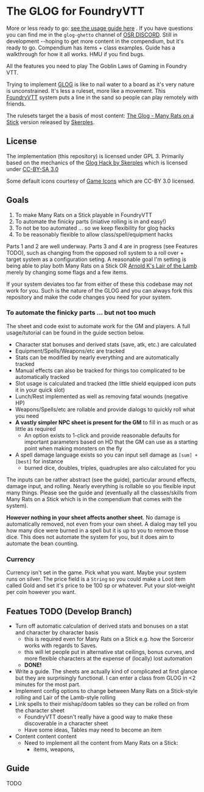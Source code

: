 # The GLOG for FoundryVTT 

More or less ready to go:  [see the usage guide here](https://github.com/matfournier/glog-foundry-guide) . If you have questions you can find me in the `glog-ghetto` channel of [OSR DISCORD](https://www.reddit.com/r/osr/comments/9mj0dl/chris_mcdowalls_osr_discord_not_a_replacement_for/).  Still in development --hoping to get more content in the compendium, but it's ready to go.  Compendium has items + class examples.  Guide has a walkthrough for how it all works.  HMU if you find bugs.

All the features you need to play The Goblin Laws of Gaming in Foundry VTT.

Trying to implement [GLOG](https://madqueenscourt.blogspot.com/2020/07/glog-for-gretchlings-or-notes-towards.html) is like to nail water to a board as it's 
very nature is unconstrained. It's less a ruleset, more like a movement. This 
[FoundryVTT](https://foundryvtt.com/) system puts a line in the sand so people 
can play remotely with friends.

The rulesets target the a basis of most content: [The Glog - Many Rats on a Stick](https://coinsandscrolls.blogspot.com/2019/10/osr-glog-based-homebrew-v2-many-rats-on.html) version released
by [Skerples](https://www.drivethrurpg.com/browse/pub/12623/Skerples).

## License

The implementation (this repository) is licensed under GPL 3.  Primarily based 
on the mechanics of the [Glog Hack by Skerples](https://coinsandscrolls.blogspot.com/2019/10/osr-glog-based-homebrew-v2-many-rats-on.html) which is licensed under
[CC-BY-SA 3.0](https://creativecommons.org/licenses/by-sa/3.0/)

Some default icons courtesy of [Game Icons](https://game-icons.net/) which are CC-BY 3.0 licensed.

## Goals

1. To make Many Rats on a Stick playable in FoundryVTT 
2. To automate the finicky parts (iniative rolling is in and easy!)
3. To not be too automated ... so we keep flexibility for glog hacks
4. To be reasonably flexible to allow class/spell/equipment hacks

Parts 1 and 2 are well underway.  Parts 3 and 4 are in progress (see Features TODO), such as 
changing from the opposed roll system to a roll over + target system as a configuration seting. 
A reasonable goal I'm setting is being able to play both Many Rats on a Stick OR [Arnold K's Lair of the Lamb](http://goblinpunch.blogspot.com/2020/04/lair-of-lamb-final.html) merely by changing some flags 
and a few items.  

If your system deviates too far from either of these this codebase may not work for you. Such is the nature of the GLOG and you can always fork this repository and make the code changes you need for your system. 

### To automate the finicky parts ... but not too much 

The sheet and code exist to automate work for the GM and players. A full usage/tutorial 
can be found in the guide section below.

- Character stat bonuses and derived stats (save, atk, etc.) are calculated 
- Equipment/Spells/Weapons/etc are tracked 
- Stats can be modified by nearly everything and are automatically tracked
- Manual effects can also be tracked for things too complicated to be automatically tracked 
- Slot usage is calculated and tracked (the little shield equipped icon puts it in your quick slot)
- Lunch/Rest implemented as well as removing fatal wounds (negative HP) 
- Weapons/Spells/etc are rollable and provide dialogs to quickly roll what you need 
- **A vastly simpler NPC sheet is present for the GM** to fill in as much or as little as required 
    - An option exists to 1-click and provide reasonable defaults for important parameters based on HD that the GM can use as a starting point when making monsters on the fly 
- A spell damage language exists so you can input sell damage as `[sum] + [best]` for instance 
    - burned dice, doubles, triples, quadruples are also calculated for you 

The inputs can be rather abstract (see the guide), particular around effects, damage input, and rolling.  Nearly everything is rollable so you flexible input many things.  Please see the guide 
and (eventually all the classes/skills from Many Rats on a Stick which is in the compendium that 
comes with the system). 

**However nothing in your sheet affects another sheet**.  No damage is automatically removed, not 
even from your own sheet. A dialog may tell you how many dice were burned in a spell but it is up 
to you to remove those dice. This does not automate the system for you, but it does aim to automate
the bean counting. 

### Currency

Currency isn't set in the game. Pick what you want. Maybe your system runs on silver. The price field is a `String` so you could make a Loot item called Gold and set it's price to be 100 sp or whatever.  Put
your slot-weight per coin however you want. 

## Featues TODO (Develop Branch) 

- Turn off automatic calculation of derived stats and bonuses on a stat and character by character basis
    - this is required even for Many Rats on a Stick e.g. how the Sorceror works with regards to Saves.
    - this will let people put in alternative stat ceilings, bonus curves, and more flexible characters 
    at the expense of (locally) lost automation
    - **DONE!**
- Write a guide.  The sheets are actually kind of complicated at first glance but they are surprisingly functional.  I can enter a class from GLOG in <2 minutes for the most part. 
- Implement config options to change between Many Rats on a Stick-style rolling and Lair of the Lamb-style rolling 
- Link spells to their mishap/doom tables so they can be rolled on from the character sheet 
    - FoundryVTT doesn't really have a good way to make these discoverable in a character sheet 
    - Have some ideas, Tables may need to become an item 
- Content content content
    - Need to implement all the content from Many Rats on a Stick:
        - items, weapons, 

## Guide 

TODO 


